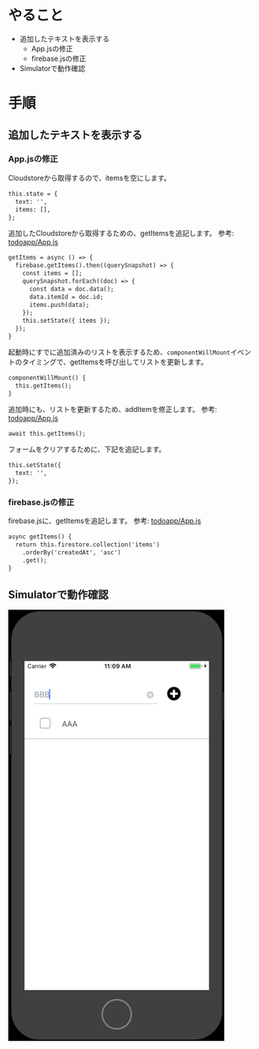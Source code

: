 
# やること
- 追加したテキストを表示する
  - App.jsの修正
  - firebase.jsの修正
- Simulatorで動作確認

# 手順

## 追加したテキストを表示する

### App.jsの修正

Cloudstoreから取得するので、itemsを空にします。

```
this.state = {
  text: '',
  items: [],
};
```

追加したCloudstoreから取得するための、getItemsを追記します。
参考: [todoapp/App.js](https://github.com/saicologic/todoapp/blob/master/App.js#L102-L112)

```
getItems = async () => {
  firebase.getItems().then((querySnapshot) => {
    const items = [];
    querySnapshot.forEach((doc) => {
      const data = doc.data();
      data.itemId = doc.id;
      items.push(data);
    });
    this.setState({ items });
  });
}
```

起動時にすでに追加済みのリストを表示するため、`componentWillMount`イベントのタイミングで、getItemsを呼び出してリストを更新します。

```
componentWillMount() {
  this.getItems();
}
```

追加時にも、リストを更新するため、addItemを修正します。
参考: [todoapp/App.js](https://github.com/saicologic/todoapp/blob/master/App.js#L94-L98)

```
await this.getItems();
```

フォームをクリアするために、下記を追記します。

```
this.setState({
  text: '',
});
```

### firebase.jsの修正

firebase.jsに、getItemsを追記します。
参考: [todoapp/App.js](https://github.com/saicologic/todoapp/blob/master/firebase.js#L23-L27)

```
async getItems() {
  return this.firestore.collection('items')
    .orderBy('createdAt', 'asc')
    .get();
}
```

## Simulatorで動作確認

![](images/list_contents.png)

